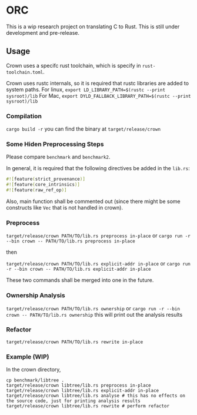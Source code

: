 # ORC
This is a wip research project on translating C to Rust. This is still under development and pre-release.

## Usage
Crown uses a specifc rust toolchain, which is specify in `rust-toolchain.toml`.

Crown uses rustc internals, so it is required that rustc libraries are added to system paths.
For linux,
`export LD_LIBRARY_PATH=$(rustc --print sysroot)/lib`
For Mac,
`export DYLD_FALLBACK_LIBRARY_PATH=$(rustc --print sysroot)/lib`

### Compilation
`cargo build -r`
you can find the binary at `target/release/crown`

### Some Hiden Preprocessing Steps
Please compare `benchmark` and `benchmark2`.

In general, it is required that the following directives be added in the `lib.rs`:
```rust
#![feature(strict_provenance)]
#![feature(core_intrinsics)]
#![feature(raw_ref_op)]
```

Also, main function shall be commented out (since there might be some constructs like `Vec` that is not handled in crown).

### Preprocess
`target/release/crown PATH/TO/lib.rs preprocess in-place`
or
`cargo run -r --bin crown -- PATH/TO/lib.rs preprocess in-place`

then

`target/release/crown PATH/TO/lib.rs explicit-addr in-place`
or
`cargo run -r --bin crown -- PATH/TO/lib.rs explicit-addr in-place`

These two commands shall be merged into one in the future.

### Ownership Analysis
`target/release/crown PATH/TO/lib.rs ownership`
or 
`cargo run -r --bin crown -- PATH/TO/lib.rs ownership`
this will print out the analysis results

### Refactor
`target/release/crown PATH/TO/lib.rs rewrite in-place`


### Example (WIP)
In the crown directory,
```shell
cp benchmark/libtree .
target/release/crown libtree/lib.rs preprocess in-place
target/release/crown libtree/lib.rs explicit-addr in-place
target/release/crown libtree/lib.rs analyse # this has no effects on the source code, just for printing analysis results
target/release/crown libtree/lib.rs rewrite # perform refactor
```
